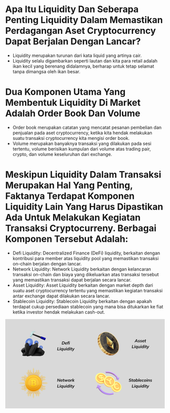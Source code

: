 # Apa Itu Liquidity Dan Seberapa Penting Liquidity Dalam Memastikan Perdagangan Aset Cryptocurrency Dapat Berjalan Dengan Lancar?
- Liquidity merupakan turunan dari kata liquid yang artinya cair.
- Liquidity selalu digambarkan seperti lautan dan kita para retail adalah ikan kecil yang berenang didalamnya, berharap untuk tetap selamat tanpa dimangsa oleh ikan besar.

# Dua Komponen Utama Yang Membentuk Liquidity Di Market Adalah Order Book Dan Volume 
- Order book merupakan catatan yang mencatat pesanan pembelian dan penjualan pada aset cryptocurrency, ketika kita hendak melakukan suatu transaksi cryptocurrency kita mengisi order book.
- Volume merupakan banyaknya transaksi yang dilakukan pada sesi tertentu, volume berisikan kumpulan dari volume atas trading pair, crypto, dan volume keseluruhan dari exchange.

# Meskipun Liquidity Dalam Transaksi Merupakan Hal Yang Penting, Faktanya Terdapat Komponen Liquidity Lain Yang Harus Dipastikan Ada Untuk Melakukan Kegiatan Transaksi Cryptocurreny. Berbagai Komponen Tersebut Adalah:
- Defi Liquidity: Decentralized Finance (DeFi) liquidity, berkaitan dengan kontribusi para member atas liquidity pool yang memastikan transaksi on-chain berjalan dengan lancar.
- Network Liquidity: Network Liquidity berkaitan dengan kelancaran transaksi on-chain dan biaya yang dikeluarkan atas transaksi tersebut yang memastikan transaksi dapat berjalan secara lancar.
- Asset Liquidity: Asset Liquidity berkaitan dengan market depth dari suatu aset cryptocurrency tertentu yang memastikan kegiatan transaksi antar exchange dapat dilakukan secara lancar.
- Stablecoin Liquidity: Stablecoin Liquidity berkaitan dengan apakah terdapat cukup persediaan stablecoin yang mana bisa ditukarkan ke fiat ketika investor hendak melakukan cash-out.

<img align="center" src="https://github.com/AXV-International/Cryptocurrency/blob/05b1d3bd98ae327e645fba04c76b20884adf6dfe/Liquiditity/1_5.png" />
